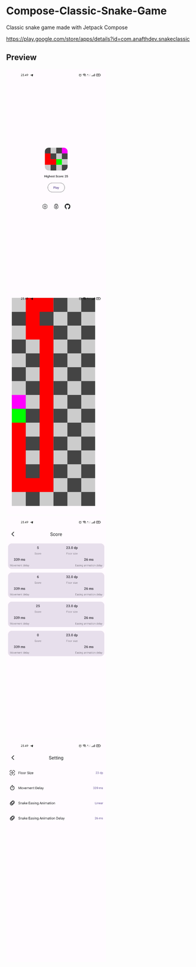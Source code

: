 # Compose-Classic-Snake-Game
Classic snake game made with Jetpack Compose

https://play.google.com/store/apps/details?id=com.anafthdev.snakeclassic

## Preview
<p float="left">
  <img src="https://github.com/kafri8889/Compose-Classic-Snake-Game/blob/master/screenshot/dashboard.jpg" height="600" width="270" >
  <img src="https://github.com/kafri8889/Compose-Classic-Snake-Game/blob/master/screenshot/game.jpg" height="600" width="270" >
  <img src="https://github.com/kafri8889/Compose-Classic-Snake-Game/blob/master/screenshot/score.jpg" height="600" width="270" >
  <img src="https://github.com/kafri8889/Compose-Classic-Snake-Game/blob/master/screenshot/setting.jpg" height="600" width="270" >
</p>

